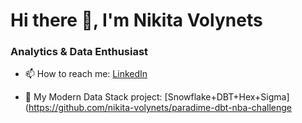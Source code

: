 # Hi there 👋, I'm Nikita Volynets

### Analytics & Data Enthusiast

- 📫 How to reach me: [LinkedIn](https://www.linkedin.com/in/nikita-volynets/)

- 🔭 My Modern Data Stack project: [Snowflake+DBT+Hex+Sigma](https://github.com/nikita-volynets/paradime-dbt-nba-challenge

<!--
**nikita-volynets/nikita-volynets** is a ✨ _special_ ✨ repository because its `README.md` (this file) appears on your GitHub profile.

Here are some ideas to get you started:

- 🔭 I’m currently working on ...
- 🌱 I’m currently learning ...
- 👯 I’m looking to collaborate on ...
- 🤔 I’m looking for help with ...
- 💬 Ask me about ...

- 😄 Pronouns: ...
- ⚡ Fun fact: ...
-->
